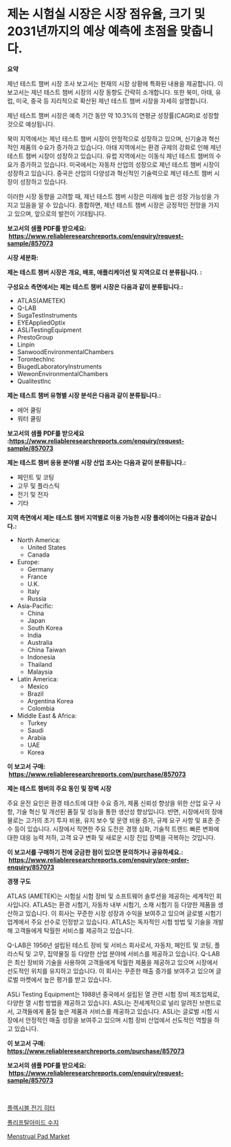 <p><h1>제논 시험실 시장은 시장 점유율, 크기 및 2031년까지의 예상 예측에 초점을 맞춥니다.</h1></p><p><strong>요약</strong></p>
<p><p>제넌 테스트 챔버 시장 조사 보고서는 현재의 시장 상황에 특화된 내용을 제공합니다. 이 보고서는 제넌 테스트 챔버 시장의 시장 동향도 간략히 소개합니다. 또한 북미, 아태, 유럽, 미국, 중국 등 지리적으로 확산된 제넌 테스트 챔버 시장을 자세히 설명합니다.</p><p>제넌 테스트 챔버 시장은 예측 기간 동안 약 10.3%의 연평균 성장률(CAGR)로 성장할 것으로 예상됩니다. </p><p>북미 지역에서는 제넌 테스트 챔버 시장이 안정적으로 성장하고 있으며, 신기술과 혁신적인 제품의 수요가 증가하고 있습니다. 아태 지역에서는 환경 규제의 강화로 인해 제넌 테스트 챔버 시장이 성장하고 있습니다. 유럽 지역에서는 이동식 제넌 테스트 챔버의 수요가 증가하고 있습니다. 미국에서는 자동차 산업의 성장으로 제넌 테스트 챔버 시장이 성장하고 있습니다. 중국은 산업의 다양성과 혁신적인 기술력으로 제넌 테스트 챔버 시장이 성장하고 있습니다.</p><p>이러한 시장 동향을 고려할 때, 제넌 테스트 챔버 시장은 미래에 높은 성장 가능성을 가지고 있음을 알 수 있습니다. 종합하면, 제넌 테스트 챔버 시장은 긍정적인 전망을 가지고 있으며, 앞으로의 발전이 기대됩니다.</p></p>
<p><strong>보고서의 샘플 PDF를 받으세요: &nbsp;<a href="https://www.reliableresearchreports.com/enquiry/request-sample/857073">https://www.reliableresearchreports.com/enquiry/request-sample/857073</a></strong></p>
<p><strong>시장 세분화:</strong></p>
<p><strong> 제논 테스트 챔버 시장은 개요, 배포, 애플리케이션 및 지역으로 더 분류됩니다. :</strong></p>
<p><strong>구성요소 측면에서는 제논 테스트 챔버 시장은 다음과 같이 분류됩니다.:</strong></p>
<p><ul><li>ATLAS(AMETEK)</li><li>Q-LAB</li><li>SugaTestInstruments</li><li>EYEAppliedOptix</li><li>ASLiTestingEquipment</li><li>PrestoGroup</li><li>Linpin</li><li>SanwoodEnvironmentalChambers</li><li>TorontechInc</li><li>BiugedLaboratoryInstruments</li><li>WewonEnvironmentalChambers</li><li>QualitestInc</li></ul></p>
<p><strong> 제논 테스트 챔버 유형별 시장 분석은 다음과 같이 분류됩니다.:</strong></p>
<p><ul><li>에어 쿨링</li><li>워터 쿨링</li></ul></p>
<p><strong>보고서의 샘플 PDF를 받으세요 :<a href="https://www.reliableresearchreports.com/enquiry/request-sample/857073">https://www.reliableresearchreports.com/enquiry/request-sample/857073</a></strong></p>
<p><strong> 제논 테스트 챔버 응용 분야별 시장 산업 조사는 다음과 같이 분류됩니다.:</strong></p>
<p><ul><li>페인트 및 코팅</li><li>고무 및 플라스틱</li><li>전기 및 전자</li><li>기타</li></ul></p>
<p><strong>지역 측면에서 제논 테스트 챔버 지역별로 이용 가능한 시장 플레이어는 다음과 같습니다.:</strong></p>
<p><ul>
    <li>
        North America:
        <ul>
            <li>United States</li>
            <li>Canada</li>
        </ul>
    </li>
    <li>
        Europe:
        <ul>
            <li>Germany</li>
            <li>France</li>
            <li>U.K.</li>
            <li>Italy</li>
            <li>Russia</li>
        </ul>
    </li>
    <li>
        Asia-Pacific:
        <ul>
            <li>China</li>
            <li>Japan</li>
            <li>South Korea</li>
            <li>India</li>
            <li>Australia</li>
            <li>China Taiwan</li>
            <li>Indonesia</li>
            <li>Thailand</li>
            <li>Malaysia</li>
        </ul>
    </li>
    <li>
        Latin America:
        <ul>
            <li>Mexico</li>
            <li>Brazil</li>
            <li>Argentina Korea</li>
            <li>Colombia</li>
        </ul>
    </li>
    <li>
        Middle East & Africa:
        <ul>
            <li>Turkey</li>
            <li>Saudi</li>
            <li>Arabia</li>
            <li>UAE</li>
            <li>Korea</li>
        </ul>
    </li>
    </ul></p>
<p><strong>이 보고서 구매: &nbsp;<a href="https://www.reliableresearchreports.com/purchase/857073">https://www.reliableresearchreports.com/purchase/857073</a></strong></p>
<p><strong>제논 테스트 챔버의 주요 동인 및 장벽 시장</strong></p>
<p><p>주요 운전 요인은 환경 테스트에 대한 수요 증가, 제품 신뢰성 향상을 위한 산업 요구 사항, 기술 혁신 및 개선된 품질 및 성능을 통한 생산성 향상입니다. 반면, 시장에서의 장애물로는 고가의 초기 투자 비용, 유지 보수 및 운영 비용 증가, 규제 요구 사항 및 표준 준수 등이 있습니다. 시장에서 직면한 주요 도전은 경쟁 심화, 기술적 트렌드 빠른 변화에 대한 대응 능력 저하, 고객 요구 변화 및 새로운 시장 진입 장벽을 극복하는 것입니다.</p></p>
<p><strong>이 보고서를 구매하기 전에 궁금한 점이 있으면 문의하거나 공유하세요.: &nbsp;<a href="https://www.reliableresearchreports.com/enquiry/pre-order-enquiry/857073">https://www.reliableresearchreports.com/enquiry/pre-order-enquiry/857073</a></strong></p>
<p><strong>경쟁 구도</strong></p>
<p><p>ATLAS (AMETEK)는 시험실 시험 장비 및 소프트웨어 솔루션을 제공하는 세계적인 회사입니다. ATLAS는 환경 시험기, 자동차 내부 시험기, 소재 시험기 등 다양한 제품을 생산하고 있습니다. 이 회사는 꾸준한 시장 성장과 수익을 보여주고 있으며 글로벌 시험기 업계에서 주요 선수로 인정받고 있습니다. ATLAS는 독자적인 시험 방법 및 기술을 개발해 고객들에게 탁월한 서비스를 제공하고 있습니다.</p><p>Q-LAB은 1956년 설립된 테스트 장비 및 서비스 회사로서, 자동차, 페인트 및 코팅, 플라스틱 및 고무, 집약물질 등 다양한 산업 분야에 서비스를 제공하고 있습니다. Q-LAB은 최신 장비와 기술을 사용하여 고객들에게 탁월한 제품을 제공하고 있으며 시장에서 선도적인 위치를 유지하고 있습니다. 이 회사는 꾸준한 매출 증가를 보여주고 있으며 글로벌 마켓에서 높은 평가를 받고 있습니다.</p><p>ASLi Testing Equipment는 1988년 중국에서 설립된 열 관련 시험 장비 제조업체로, 다양한 열 시험 방법을 제공하고 있습니다. ASLi는 전세계적으로 널리 알려진 브랜드로서, 고객들에게 품질 높은 제품과 서비스를 제공하고 있습니다. ASLi는 글로벌 시험 시장에서 안정적인 매출 성장을 보여주고 있으며 시험 장비 산업에서 선도적인 역할을 하고 있습니다.</p></p>
<p><strong>이 보고서 구매: &nbsp; <a href="https://www.reliableresearchreports.com/purchase/857073">https://www.reliableresearchreports.com/purchase/857073</a></strong></p>
<p><strong>보고서의 샘플 PDF를 받으세요: &nbsp;<a href="https://www.reliableresearchreports.com/enquiry/request-sample/857073">https://www.reliableresearchreports.com/enquiry/request-sample/857073</a></strong><strong></strong></p>
<p>&nbsp;</p>
<p><p><a href="https://medium.com/@dudleyferry/%EC%9C%A0%EC%97%B0%ED%95%9C-%EC%A0%84%EA%B8%B0%ED%9E%88%ED%84%B0-%EC%8B%9C%EC%9E%A5-%EB%B6%84%EC%84%9D-%EA%B8%80%EB%A1%9C%EB%B2%8C-%EC%82%B0%EC%97%85-%EC%A0%84%EB%A7%9D%EA%B3%BC-%EC%98%88%EC%B8%A1-2024%EB%85%84%EB%B6%80%ED%84%B0-2031%EB%85%84%EA%B9%8C%EC%A7%80-fe4b05f1bcc2">플렉시블 전기 히터</a></p><p><a href="https://medium.com/@fernandotryo5lson96765/%ED%8F%B4%EB%A6%AC%ED%94%84%ED%83%88%EC%95%84%EB%A7%88%EC%9D%B4%EB%93%9C-%EC%88%98%EC%A7%80-%EC%8B%9C%EC%9E%A5-%EA%B7%9C%EB%AA%A8-%EC%8B%9C%EC%9E%A5-%EC%A0%84%EB%A7%9D-%EB%B0%8F-%EC%8B%9C%EC%9E%A5-%EC%98%88%EC%B8%A1-2024%EB%85%84%EB%B6%80%ED%84%B0-2031%EB%85%84%EA%B9%8C%EC%A7%80-2b5ab6db6185">폴리프탈아미드 수지</a></p><p><a href="https://github.com/Hazelklievgspy6vdcsmu106w/Market-Research-Report-List-1/blob/main/menstrual-pad-market.md">Menstrual Pad Market</a></p></p>